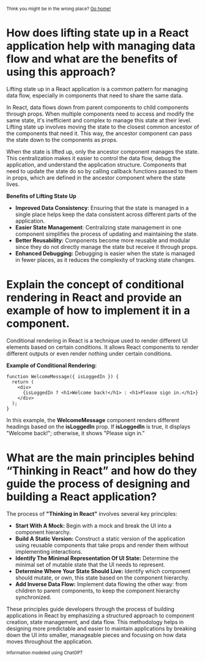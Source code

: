 <sub>Think you might be in the wrong place? [Go home!](../README.md)</sub>

# How does lifting state up in a React application help with managing data flow and what are the benefits of using this approach?

Lifting state up in a React application is a common pattern for managing data flow, especially in components that need to share the same data.

In React, data flows down from parent components to child components through props. When multiple components need to access and modify the same state, it's inefficient and complex to manage this state at their level. Lifting state up involves moving the state to the closest common ancestor of the components that need it. This way, the ancestor component can pass the state down to the components as props.

When the state is lifted up, only the ancestor component manages the state. This centralization makes it easier to control the data flow, debug the application, and understand the application structure. Components that need to update the state do so by calling callback functions passed to them in props, which are defined in the ancestor component where the state lives.

__Benefits of Lifting State Up__

* __Improved Data Consistency__: Ensuring that the state is managed in a single place helps keep the data consistent across different parts of the application.
* __Easier State Management__: Centralizing state management in one component simplifies the process of updating and maintaining the state.
* __Better Reusability:__ Components become more reusable and modular since they do not directly manage the state but receive it through props.
* __Enhanced Debugging:__ Debugging is easier when the state is managed in fewer places, as it reduces the complexity of tracking state changes.

# Explain the concept of conditional rendering in React and provide an example of how to implement it in a component.

Conditional rendering in React is a technique used to render different UI elements based on certain conditions. It allows React components to render different outputs or even render nothing under certain conditions.

__Example of Conditional Rendering:__

```
function WelcomeMessage({ isLoggedIn }) {
  return (
    <div>
      {isLoggedIn ? <h1>Welcome back!</h1> : <h1>Please sign in.</h1>}
    </div>
  );
}
```

In this example, the __WelcomeMessage__ component renders different headings based on the __isLoggedIn__ prop. If __isLoggedIn__ is true, it displays "Welcome back!"; otherwise, it shows "Please sign in."


# What are the main principles behind “Thinking in React” and how do they guide the process of designing and building a React application?

The process of __"Thinking in React"__ involves several key principles:

* __Start With A Mock:__ Begin with a mock and break the UI into a component hierarchy.
* __Build A Static Version:__ Construct a static version of the application using reusable components that take props and render them without implementing interactions.
* __Identify The Minimal Representation Of UI State:__ Determine the minimal set of mutable state that the UI needs to represent.
* __Determine Where Your State Should Live:__ Identify which component should mutate, or own, this state based on the component hierarchy.
* __Add Inverse Data Flow:__ Implement data flowing the other way: from children to parent components, to keep the component hierarchy synchronized.

These principles guide developers through the process of building applications in React by emphasizing a structured approach to component creation, state management, and data flow. This methodology helps in designing more predictable and easier to maintain applications by breaking down the UI into smaller, manageable pieces and focusing on how data moves throughout the application.


<sub>Information modeled using ChatGPT</sub>